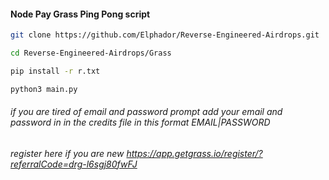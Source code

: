 #### Node Pay Grass Ping Pong script 

```zsh
git clone https://github.com/Elphador/Reverse-Engineered-Airdrops.git
```
```zsh
cd Reverse-Engineered-Airdrops/Grass
```
```zsh
pip install -r r.txt
```
```zsh
python3 main.py
```
###### if you are tired of email and password prompt add your email and password in in the credits file in this format EMAIL|PASSWORD 

###### register here if you are new https://app.getgrass.io/register/?referralCode=drg-l6sgj80fwFJ
